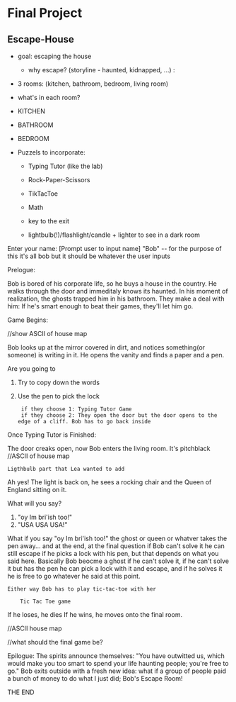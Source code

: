# Final Project 

## Escape-House

- goal: escaping the house 
  - why escape? (storyline - haunted, kidnapped, ...) : 

- 3 rooms: (kitchen, bathroom, bedroom, living room)
- what's in each room?
- KITCHEN
- BATHROOM
- BEDROOM

- Puzzels to incorporate: 
  - Typing Tutor (like the lab)  
  - Rock-Paper-Scissors
  - TikTacToe
  - Math
  
  - key to the exit 
  - lightbulb(!)/flashlight/candle + lighter to see in a dark room 


Enter your name: [Prompt user to input name] "Bob" -- for the purpose of this it's all bob but it should be whatever the user inputs 

Prelogue:

Bob is bored of his corporate life, so he buys a house in the country. He walks through the door and immeditaly knows its haunted.
In his moment of realization, the ghosts trapped him in his bathroom. They make a deal with him: If he's smart enough to beat their games, they'll let him go.  

Game Begins: 

//show ASCII of house map

Bob looks up at the mirror covered in dirt, and notices something(or someone) is writing in it. He opens the vanity and finds a paper and a pen.

Are you going to 
1. Try to copy down the words
2. Use the pen to pick the lock

        if they choose 1: Typing Tutor Game
        if they choose 2: They open the door but the door opens to the edge of a cliff. Bob has to go back inside 
        

Once Typing Tutor is Finished:

The door creaks open, now Bob enters the living room. It's pitchblack //ASCII of house map 

    Ligthbulb part that Lea wanted to add
    
Ah yes! The light is back on, he sees a rocking chair and the Queen of England sitting on it. 

What will you say?
1. "oy Im bri'ish too!"
2. "USA USA USA!"

  What if you say "oy Im bri'ish too!" the ghost or queen or whatver takes the pen away... and at the end, at the final question if Bob can't solve it he can still escape if he picks a lock with his pen, but that depends on what you said here. Basically Bob beocme a ghost if he can't solve it, if he can't solve it but has the pen he can pick a lock with it and escape, and if he solves it he is free to go whatever he said at this point.
  
    Either way Bob has to play tic-tac-toe with her
   
        Tic Tac Toe game

If he loses, he dies
If he wins, he moves onto the final room. 



//ASCII house map

//what should the final game be?

Epilogue:
The spirits announce themselves: "You have outwitted us, which would make you too smart to spend your life haunting people; you're free to go." Bob exits outside with a fresh new idea: what if a group of people paid a bunch of money to do what I just did; Bob's Escape Room! 

THE END
